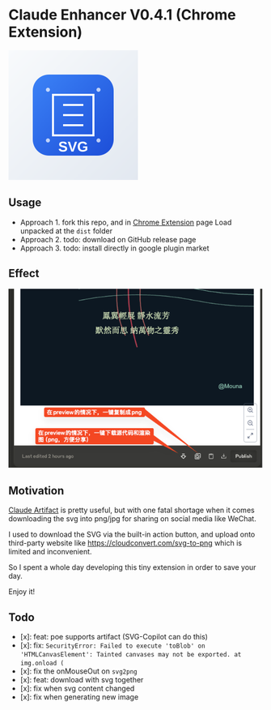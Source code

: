 # Claude Enhancer V0.4.1 (Chrome Extension)

![logo.svg](assets/logo.svg)

## Usage

- Approach 1. fork this repo, and in [Chrome Extension](chrome://extensions/) page Load unpacked at the `dist` folder
- Approach 2. todo: download on GitHub release page
- Approach 3. todo: install directly in google plugin market

## Effect

![img.png](assets/v0.3.0-artifact.png)

## Motivation

[Claude Artifact](https://support.anthropic.com/en/articles/9487310-what-are-artifacts-and-how-do-i-use-them) is pretty useful, but with one fatal shortage when it comes downloading the svg into png/jpg for sharing on social media like WeChat.

I used to download the SVG via the built-in action button, and upload onto third-party website like https://cloudconvert.com/svg-to-png which is limited and inconvenient.

So I spent a whole day developing this tiny extension in order to save your day.

Enjoy it!

## Todo

- [x]: feat: poe supports artifact (SVG-Copilot can do this)
- [x]: fix: `SecurityError: Failed to execute 'toBlob' on 'HTMLCanvasElement': Tainted canvases may not be exported.
at img.onload (`
- [x]: fix the onMouseOut on `svg2png`
- [x]: feat: download with svg together
- [x]: fix when svg content changed
- [x]: fix when generating new image
